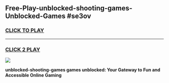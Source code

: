 
## Free-Play-unblocked-shooting-games-Unblocked-Games #se3ov
<h3>
<a href="https://news.freeplayer.one?title=unblocked-shooting-games&ref=8M">CLICK TO PLAY</a></h3>
<hr>

<h3>
<a href="https://news.freeplayer.one?title=unblocked-shooting-games&ref=8M">CLICK 2 PLAY</a>
  
</h3>

<a href="https://news.freeplayer.one?title=unblocked-shooting-games&ref=8M"><img src="https://clearcache.store/games.png"></a>


**unblocked-shooting-games games unblocked: Your Gateway to Fun and Accessible Online Gaming**
